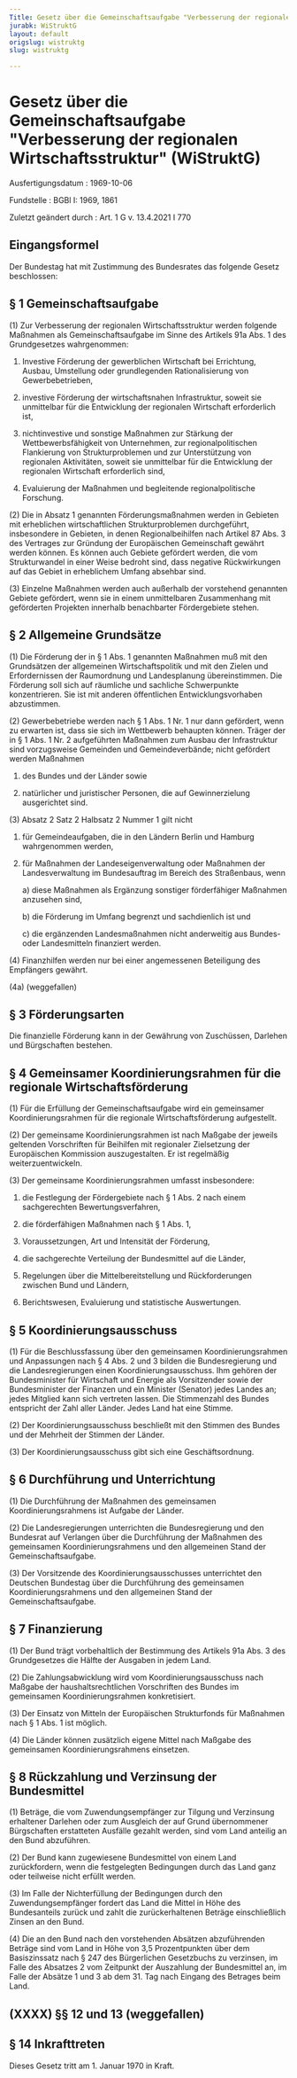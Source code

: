 ```yaml
---
Title: Gesetz über die Gemeinschaftsaufgabe "Verbesserung der regionalen Wirtschaftsstruktur"
jurabk: WiStruktG
layout: default
origslug: wistruktg
slug: wistruktg

---
```


# Gesetz über die Gemeinschaftsaufgabe "Verbesserung der regionalen Wirtschaftsstruktur" (WiStruktG)

Ausfertigungsdatum
:   1969-10-06

Fundstelle
:   BGBl I: 1969, 1861

Zuletzt geändert durch
:   Art. 1 G v. 13.4.2021 I 770


## Eingangsformel

Der Bundestag hat mit Zustimmung des Bundesrates das folgende Gesetz
beschlossen:


## § 1 Gemeinschaftsaufgabe

(1) Zur Verbesserung der regionalen Wirtschaftsstruktur werden
folgende Maßnahmen als Gemeinschaftsaufgabe im Sinne des Artikels 91a
Abs. 1 des Grundgesetzes wahrgenommen:

1.  Investive Förderung der gewerblichen Wirtschaft bei Errichtung,
    Ausbau, Umstellung oder grundlegenden Rationalisierung von
    Gewerbebetrieben,


2.  investive Förderung der wirtschaftsnahen Infrastruktur, soweit sie
    unmittelbar für die Entwicklung der regionalen Wirtschaft erforderlich
    ist,


3.  nichtinvestive und sonstige Maßnahmen zur Stärkung der
    Wettbewerbsfähigkeit  von Unternehmen, zur regionalpolitischen
    Flankierung von Strukturproblemen und zur Unterstützung von regionalen
    Aktivitäten, soweit sie unmittelbar für die Entwicklung der regionalen
    Wirtschaft erforderlich sind,


4.  Evaluierung der Maßnahmen und begleitende regionalpolitische
    Forschung.




(2) Die in Absatz 1 genannten Förderungsmaßnahmen werden in Gebieten
mit erheblichen wirtschaftlichen Strukturproblemen durchgeführt,
insbesondere in Gebieten, in denen Regionalbeihilfen nach Artikel 87
Abs. 3 des Vertrages zur Gründung der Europäischen Gemeinschaft
gewährt werden können. Es können auch Gebiete gefördert werden, die
vom Strukturwandel in einer Weise  bedroht sind, dass negative
Rückwirkungen auf das Gebiet in erheblichem Umfang absehbar sind.

(3) Einzelne Maßnahmen werden auch außerhalb der vorstehend genannten
Gebiete gefördert, wenn sie in einem unmittelbaren Zusammenhang mit
geförderten Projekten innerhalb benachbarter Fördergebiete stehen.


## § 2 Allgemeine Grundsätze

(1) Die Förderung der in § 1 Abs. 1 genannten Maßnahmen muß mit den
Grundsätzen der allgemeinen Wirtschaftspolitik und mit den Zielen und
Erfordernissen der Raumordnung und Landesplanung übereinstimmen. Die
Förderung soll sich auf räumliche und sachliche Schwerpunkte
konzentrieren. Sie ist mit anderen öffentlichen Entwicklungsvorhaben
abzustimmen.

(2) Gewerbebetriebe werden nach § 1 Abs. 1 Nr. 1 nur dann gefördert,
wenn zu erwarten ist, dass sie sich im Wettbewerb behaupten können.
Träger der in § 1 Abs. 1 Nr. 2 aufgeführten Maßnahmen zum Ausbau der
Infrastruktur sind vorzugsweise Gemeinden und Gemeindeverbände; nicht
gefördert werden Maßnahmen

1.  des Bundes und der Länder sowie


2.  natürlicher und juristischer Personen, die auf Gewinnerzielung
    ausgerichtet sind.




(3) Absatz 2 Satz 2 Halbsatz 2 Nummer 1 gilt nicht

1.  für Gemeindeaufgaben, die in den Ländern Berlin und Hamburg
    wahrgenommen werden,


2.  für Maßnahmen der Landeseigenverwaltung oder Maßnahmen der
    Landesverwaltung im Bundesauftrag im Bereich des Straßenbaus, wenn

    a)  diese Maßnahmen als Ergänzung sonstiger förderfähiger Maßnahmen
        anzusehen sind,


    b)  die Förderung im Umfang begrenzt und sachdienlich ist und


    c)  die ergänzenden Landesmaßnahmen nicht anderweitig aus Bundes- oder
        Landesmitteln finanziert werden.







(4) Finanzhilfen werden nur bei einer angemessenen Beteiligung des
Empfängers gewährt.

(4a) (weggefallen)


## § 3 Förderungsarten

Die finanzielle Förderung kann in der Gewährung von Zuschüssen,
Darlehen und Bürgschaften bestehen.


## § 4 Gemeinsamer Koordinierungsrahmen für die regionale Wirtschaftsförderung

(1) Für die Erfüllung der Gemeinschaftsaufgabe wird ein gemeinsamer
Koordinierungsrahmen für die regionale Wirtschaftsförderung
aufgestellt.

(2) Der gemeinsame Koordinierungsrahmen ist nach Maßgabe der jeweils
geltenden  Vorschriften für Beihilfen mit regionaler Zielsetzung der
Europäischen Kommission auszugestalten. Er ist regelmäßig
weiterzuentwickeln.

(3) Der gemeinsame Koordinierungsrahmen umfasst insbesondere:

1.  die Festlegung der Fördergebiete nach § 1 Abs. 2 nach einem
    sachgerechten Bewertungsverfahren,


2.  die förderfähigen Maßnahmen nach § 1 Abs. 1,


3.  Voraussetzungen, Art und Intensität der Förderung,


4.  die sachgerechte Verteilung der Bundesmittel auf die Länder,


5.  Regelungen über die Mittelbereitstellung und Rückforderungen zwischen
    Bund und Ländern,


6.  Berichtswesen, Evaluierung und statistische Auswertungen.





## § 5 Koordinierungsausschuss

(1) Für die Beschlussfassung über den gemeinsamen Koordinierungsrahmen
und Anpassungen nach § 4 Abs. 2 und 3 bilden die Bundesregierung und
die Landesregierungen einen Koordinierungsausschuss. Ihm gehören der
Bundesminister für Wirtschaft und Energie als Vorsitzender sowie der
Bundesminister der Finanzen und ein Minister (Senator) jedes Landes
an; jedes Mitglied kann sich vertreten lassen. Die Stimmenzahl des
Bundes entspricht der Zahl aller Länder. Jedes Land hat eine Stimme.

(2) Der Koordinierungsausschuss beschließt mit den Stimmen des Bundes
und der Mehrheit der Stimmen der Länder.

(3) Der Koordinierungsausschuss gibt sich eine Geschäftsordnung.


## § 6 Durchführung und Unterrichtung

(1) Die Durchführung der Maßnahmen des gemeinsamen
Koordinierungsrahmens  ist Aufgabe der Länder.

(2) Die Landesregierungen unterrichten die Bundesregierung und den
Bundesrat auf Verlangen über die Durchführung der Maßnahmen des
gemeinsamen Koordinierungsrahmens und den allgemeinen Stand der
Gemeinschaftsaufgabe.

(3) Der Vorsitzende des Koordinierungsausschusses unterrichtet den
Deutschen Bundestag über die Durchführung des gemeinsamen
Koordinierungsrahmens und den allgemeinen Stand der
Gemeinschaftsaufgabe.


## § 7 Finanzierung

(1) Der Bund trägt vorbehaltlich der Bestimmung des Artikels 91a Abs.
3 des Grundgesetzes die Hälfte der Ausgaben in jedem Land.

(2) Die Zahlungsabwicklung wird vom Koordinierungsausschuss nach
Maßgabe der haushaltsrechtlichen Vorschriften des Bundes im
gemeinsamen Koordinierungsrahmen konkretisiert.

(3) Der Einsatz von Mitteln der Europäischen Strukturfonds für
Maßnahmen nach § 1 Abs. 1 ist möglich.

(4) Die Länder können zusätzlich eigene Mittel nach Maßgabe des
gemeinsamen Koordinierungsrahmens einsetzen.


## § 8 Rückzahlung und Verzinsung der Bundesmittel

(1) Beträge, die vom Zuwendungsempfänger zur Tilgung und Verzinsung
erhaltener Darlehen oder zum Ausgleich der auf Grund übernommener
Bürgschaften  erstatteten Ausfälle gezahlt werden, sind vom Land
anteilig an den Bund abzuführen.

(2) Der Bund kann zugewiesene Bundesmittel von einem Land
zurückfordern, wenn die festgelegten Bedingungen durch das Land ganz
oder teilweise nicht erfüllt werden.

(3) Im Falle der Nichterfüllung der Bedingungen durch den
Zuwendungsempfänger fordert das Land die Mittel in Höhe des
Bundesanteils zurück und zahlt die zurückerhaltenen Beträge
einschließlich Zinsen an den Bund.

(4) Die an den Bund nach den vorstehenden Absätzen abzuführenden
Beträge sind vom Land in Höhe von 3,5 Prozentpunkten über dem
Basiszinssatz nach § 247 des Bürgerlichen Gesetzbuchs zu verzinsen, im
Falle des Absatzes 2 vom Zeitpunkt der Auszahlung der Bundesmittel an,
im Falle der Absätze 1 und 3 ab dem 31. Tag nach Eingang des Betrages
beim Land.


## (XXXX) §§ 12 und 13 (weggefallen)



## § 14 Inkrafttreten

Dieses Gesetz tritt am 1. Januar 1970 in Kraft.

